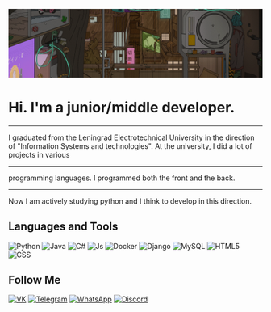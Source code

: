 ![Header](https://github.com/KudinovIvan/KudinovIvan/blob/main/assets/Header.gif)

# Hi. I'm a junior/middle developer. 
____
I graduated from the Leningrad Electrotechnical University in the direction of "Information Systems and technologies". At the university, I did a lot of projects in various 
____
programming languages. I programmed both the front and the back. 
____
Now I am actively studying python and I think to develop in this direction.

## Languages and Tools
![Python](https://img.shields.io/badge/-Python-c9ae36?style=for-the-badge&logo=python)
![Java](https://img.shields.io/badge/-Java-d63d29?style=for-the-badge&logo=Java&logoColor=ffffff)
![C#](https://img.shields.io/badge/-C_Sharp-A42AF3?style=for-the-badge&logo=CSharp)
![Js](https://img.shields.io/badge/-JS-4a61cb?style=for-the-badge&logo=JavaScript)
![Docker](https://img.shields.io/badge/-Docker-000000?style=for-the-badge&logo=Docker&logoColor=2496ED)
![Django](https://img.shields.io/badge/-Django-2e0917?style=for-the-badge&logo=Django&logoColor=092E20)
![MySQL](https://img.shields.io/badge/-MySQL-4479A1?style=for-the-badge&logo=MySql&logoColor=ffffff)
![HTML5](https://img.shields.io/badge/-HTML5-000000?style=for-the-badge&logo=HTML5&logoColor=E34F26)
![CSS](https://img.shields.io/badge/-CSS3-1535B6?style=for-the-badge&logo=CSS3&logoColor=1572B6)

## Follow Me
[![VK](https://img.shields.io/badge/-VK-000000?style=for-the-badge&logo=VK)](https://vk.com/lyadurak)
[![Telegram](https://img.shields.io/badge/-Telegram-ffffff?style=for-the-badge&logo=Telegram)](https://t.me/olligator2000)
[![WhatsApp](https://img.shields.io/badge/-WhatsApp-345E39?style=for-the-badge&logo=WhatsApp)](https://api.whatsapp.com/send?phone=79242597580)
[![Discord](https://img.shields.io/badge/-Discord-545659?style=for-the-badge&logo=Discord)](https://discord.gg/m6EAW7TfQX)
